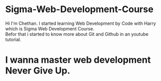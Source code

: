 # Sigma-Web-Development-Course
Hi I'm Chethan. I started learning Web Development by Code with Harry which is Sigma Web Development Course.
<br>
Befor that i started to know more about Git and Github in an youtube tutorial.
<br>
# I wanna master web development Never Give Up.
